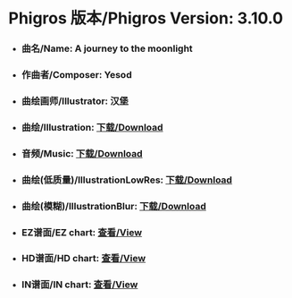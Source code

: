 
# Phigros 版本/Phigros Version:  3.10.0

- ### __曲名/Name:  A journey to the moonlight__

- ### __作曲者/Composer:  Yesod__

- ### __曲绘画师/Illustrator:  汉堡__

- ### __曲绘/Illustration:  [下载/Download](https://github.com/Po6647A/PAR/releases/download/3.10.0/1028.png)__

- ### __音频/Music:  [下载/Download](https://github.com/Po6647A/PAR/releases/download/3.10.0/1831.ogg)__

- ### __曲绘(低质量)/IllustrationLowRes:  [下载/Download](https://github.com/Po6647A/PAR/releases/download/3.10.0/1520.png)__

- ### __曲绘(模糊)/IllustrationBlur:  [下载/Download](https://github.com/Po6647A/PAR/releases/download/3.10.0/1274.png)__


- ### __EZ谱面/EZ chart:  [查看/View](./EZ.json/index.html)__

- ### __HD谱面/HD chart:  [查看/View](./HD.json/index.html)__

- ### __IN谱面/IN chart:  [查看/View](./IN.json/index.html)__
